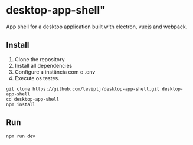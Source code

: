 # desktop-app-shell"

App shell for a desktop application built with electron, vuejs and webpack.


## Install

1. Clone the repository
2. Install all dependencies
5. Configure a instância com o .env
6. Execute os testes.

```console
git clone https://github.com/leviplj/desktop-app-shell.git desktop-app-shell
cd desktop-app-shell
npm install
```

## Run
```console
npm run dev
```